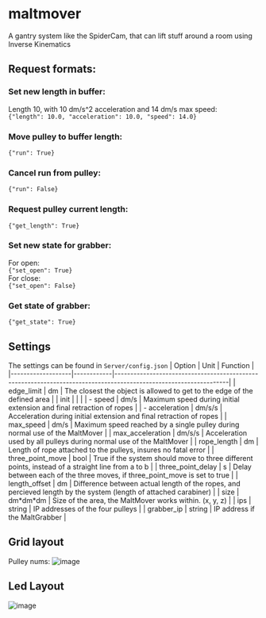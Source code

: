 # maltmover
A gantry system like the SpiderCam, that can lift stuff around a room using Inverse Kinematics

## Request formats:

### Set new length in buffer:
Length 10, with 10 dm/s^2 acceleration and 14 dm/s max speed:<br>
`{"length": 10.0, "acceleration": 10.0, "speed": 14.0}`
### Move pulley to buffer length:
`{"run": True}`
### Cancel run from pulley:
`{"run": False}`
### Request pulley current length:
`{"get_length": True}`

### Set new state for grabber:
For open:<br>
`{"set_open": True}`<br>
For close:<br>
`{"set_open": False}`
### Get state of grabber:
`{"get_state": True}`

## Settings
The settings can be found in `Server/config.json`
| Option            | Unit       | Function                                                                                                         |
|-------------------|------------|------------------------------------------------------------------------------------------------------------------|
| edge_limit        | dm         | The closest the object is allowed to get to the edge of the defined area                                         |
| init              |            |                                                                                                                  |
| - speed           | dm/s       | Maximum speed during initial extension and final retraction of ropes                                             |
| - acceleration    | dm/s/s     | Acceleration during initial extension and final retraction of ropes                                              |
| max_speed         | dm/s       | Maximum speed reached by a single pulley during normal use of the MaltMover                                      |
| max_acceleration  | dm/s/s     | Acceleration used by all pulleys during normal use of the MaltMover                                              |
| rope_length       | dm         | Length of rope attached to the pulleys, insures no fatal error                                                   |
| three_point_move  | bool       | True if the system should move to three different points, instead of a straight line from a to b                 |
| three_point_delay | s          | Delay between each of the three moves, if three_point_move is set to true                                        |
| length_offset     | dm         | Difference between actual length of the ropes, and percieved length by the system (length of attached carabiner) |
| size              | dm\*dm\*dm | Size of the area, the MaltMover works within. (x, y, z)                                                          |
| ips               | string     | IP addresses of the four pulleys                                                                                 |
| grabber_ip        | string     | IP address if the MaltGrabber                                                                                    |

## Grid layout
Pulley nums:
![image](https://user-images.githubusercontent.com/32793938/209009362-444277ef-e5a5-4a44-9927-2049bb359b5d.png)


## Led Layout
![image](https://user-images.githubusercontent.com/32793938/221839271-6b0e50c0-ff64-4f22-bd8a-001ffda9d0f7.png)

